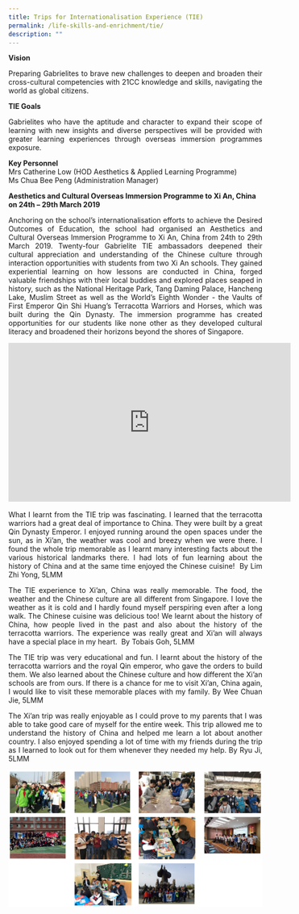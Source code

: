 ```yaml
---
title: Trips for Internationalisation Experience (TIE)
permalink: /life-skills-and-enrichment/tie/
description: ""
---
```

**Vision** <br>
<p align="justify">
Preparing Gabrielites to brave new challenges to deepen and broaden their cross-cultural competencies with 21CC knowledge and skills, navigating the world as global citizens. </p>

**TIE Goals** <br>
<p align="justify">
Gabrielites who have the aptitude and character to expand their scope of learning with new insights and diverse perspectives will be provided with greater learning experiences through overseas immersion programmes exposure. </p>

**Key Personnel** <br>
Mrs Catherine Low (HOD Aesthetics & Applied Learning Programme) <br>
Ms Chua Bee Peng (Administration Manager)



**Aesthetics and Cultural Overseas Immersion Programme to Xi An, China on 24th – 29th March 2019**
  
<p align="justify">
Anchoring on the school’s internationalisation efforts to achieve the Desired Outcomes of Education, the school had organised an Aesthetics and Cultural Overseas Immersion Programme to Xi An, China from 24th to 29th March 2019. Twenty-four Gabrielite TIE ambassadors deepened their cultural appreciation and understanding of the Chinese culture through interaction opportunities with students from two Xi An schools. They gained experiential learning on how lessons are conducted in China, forged valuable friendships with their local buddies and explored places seaped in history, such as the National Heritage Park, Tang Daming Palace, Hancheng Lake, Muslim Street as well as the World’s Eighth Wonder - the Vaults of First Emperor Qin Shi Huang’s Terracotta Warriors and Horses, which was built during the Qin Dynasty. The immersion programme has created opportunities for our students like none other as they developed cultural literacy and broadened their horizons beyond the shores of Singapore. </p>


<center><iframe width="560" height="315" src="https://www.youtube.com/embed/gz6-SAASztQ" title="2019 Trips for International Experiences" frameborder="0" allow="accelerometer; autoplay; clipboard-write; encrypted-media; gyroscope; picture-in-picture" allowfullscreen></iframe></center>

<p align="justify">
What I learnt from the TIE trip was fascinating. I learned that the terracotta warriors had a great deal of importance to China. They were built by a great Qin Dynasty Emperor. I enjoyed running around the open spaces under the sun, as in Xi’an, the weather was cool and breezy when we were there. I found the whole trip memorable as I learnt many interesting facts about the various historical landmarks there. I had lots of fun learning about the history of China and at the same time enjoyed the Chinese cuisine!    
By Lim Zhi Yong, 5LMM 
</p>
  

  
<p align="justify">
The TIE experience to Xi’an, China was really memorable. The food, the weather and the Chinese culture are all different from Singapore. I love the weather as it is cold and I hardly found myself perspiring even after a long walk. The Chinese cuisine was delicious too! We learnt about the history of China, how people lived in the past and also about the history of the terracotta warriors. The experience was really great and Xi’an will always have a special place in my heart.   
By Tobais Goh, 5LMM
</p>
  

  
<p align="justify">
The TIE trip was very educational and fun. I learnt about the history of the terracotta warriors and the royal Qin emperor, who gave the orders to build them. We also learned about the Chinese culture and how different the Xi’an schools are from ours. If there is a chance for me to visit Xi’an, China again, I would like to visit these memorable places with my family.   
By Wee Chuan Jie, 5LMM
</p>
  

  
<p align="justify">
The Xi’an trip was really enjoyable as I could prove to my parents that I was able to take good care of myself for the entire week. This trip allowed me to understand the history of China and helped me learn a lot about another country. I also enjoyed spending a lot of time with my friends during the trip as I learned to look out for them whenever they needed my help.   
By Ryu Ji, 5LMM
</p>

![](/images/tie1.png)